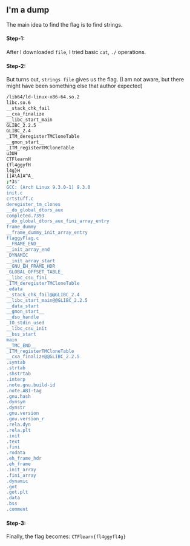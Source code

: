 ## I'm a dump
The main idea to find the flag is to find strings.

#### Step-1:
After I downloaded `file`, I tried basic `cat`, `./` operations. 

#### Step-2:
But turns out, `strings file` gives us the flag. (I am not aware, but there might have been something else that author expected)

```bash
/lib64/ld-linux-x86-64.so.2
libc.so.6
__stack_chk_fail
__cxa_finalize
__libc_start_main
GLIBC_2.2.5
GLIBC_2.4
_ITM_deregisterTMCloneTable
__gmon_start__
_ITM_registerTMCloneTable
u3UH
CTFlearnH
{fl4ggyfH
l4g}H
[]A\A]A^A_
;*3$"
GCC: (Arch Linux 9.3.0-1) 9.3.0
init.c
crtstuff.c
deregister_tm_clones
__do_global_dtors_aux
completed.7393
__do_global_dtors_aux_fini_array_entry
frame_dummy
__frame_dummy_init_array_entry
flaggyFlag.c
__FRAME_END__
__init_array_end
_DYNAMIC
__init_array_start
__GNU_EH_FRAME_HDR
_GLOBAL_OFFSET_TABLE_
__libc_csu_fini
_ITM_deregisterTMCloneTable
_edata
__stack_chk_fail@@GLIBC_2.4
__libc_start_main@@GLIBC_2.2.5
__data_start
__gmon_start__
__dso_handle
_IO_stdin_used
__libc_csu_init
__bss_start
main
__TMC_END__
_ITM_registerTMCloneTable
__cxa_finalize@@GLIBC_2.2.5
.symtab
.strtab
.shstrtab
.interp
.note.gnu.build-id
.note.ABI-tag
.gnu.hash
.dynsym
.dynstr
.gnu.version
.gnu.version_r
.rela.dyn
.rela.plt
.init
.text
.fini
.rodata
.eh_frame_hdr
.eh_frame
.init_array
.fini_array
.dynamic
.got
.got.plt
.data
.bss
.comment
```

#### Step-3:
Finally, the flag becomes:
`CTFlearn{fl4ggyfl4g}`